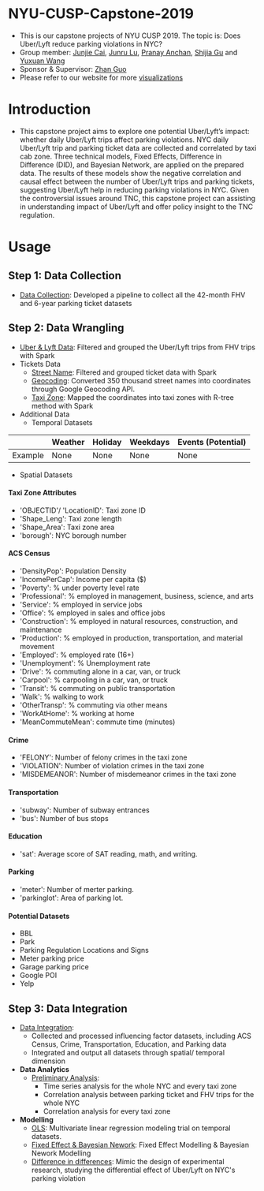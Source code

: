 # NYU-CUSP-Capstone-2019
- This is our capstone projects of NYU CUSP 2019. The topic is: Does Uber/Lyft reduce parking violations in NYC?
- Group member: [Junjie Cai](https://github.com/JunjieTsai), [Junru Lu](https://github.com/LuJunru), [Pranay Anchan](https://github.com/pranay-anchan), [Shijia Gu](https://github.com/sg5718) and [Yuxuan Wang](https://github.com/jasonwang1031)
- Sponsor & Supervisor: [Zhan Guo](https://wagner.nyu.edu/community/faculty/zhan-guo)
- Please refer to our website for more [visualizations](http://uberlyftparkingviolation.github.io/)

# Introduction
- This capstone project aims to explore one potential Uber/Lyft’s impact: whether daily Uber/Lyft trips affect parking violations. NYC daily Uber/Lyft trip and parking ticket data are collected and correlated by taxi cab zone. Three technical models, Fixed Effects, Difference in Difference (DID), and Bayesian Network, are applied on the prepared data. The results of these models show the negative correlation and causal effect between the number of Uber/Lyft trips and parking tickets, suggesting Uber/Lyft help in reducing parking violations in NYC. Given the controversial issues around TNC, this capstone project can assisting in understanding impact of Uber/Lyft and offer policy insight to the TNC regulation.

# Usage
## Step 1: Data Collection
- [Data Collection](https://github.com/uberlyftparkingviolation/NYU-CUSP-Capstone-2019/blob/master/ETL1_Data_Collection.ipynb): Developed a pipeline to collect all the 42-month FHV and 6-year parking ticket datasets
## Step 2: Data Wrangling
- [Uber & Lyft Data](https://github.com/uberlyftparkingviolation/NYU-CUSP-Capstone-2019/blob/master/ETL2_FHV_UberLyft.ipynb): Filtered and grouped the Uber/Lyft trips from FHV trips with Spark
- Tickets Data
  - [Street Name](https://github.com/uberlyftparkingviolation/NYU-CUSP-Capstone-2019/blob/master/ETL3_Tickets1_StreetName.ipynb): Filtered and grouped ticket data with Spark
  - [Geocoding](https://github.com/uberlyftparkingviolation/NYU-CUSP-Capstone-2019/blob/master/ETL3_Tickets2_Geocoding.ipynb): Converted 350 thousand street names into coordinates through Google Geocoding API.
  - [Taxi Zone](https://github.com/uberlyftparkingviolation/NYU-CUSP-Capstone-2019/blob/master/ETL3_Tickets3_TaxiZone.ipynb): Mapped the coordinates into taxi zones with R-tree method with Spark
- Additional Data
  - Temporal Datasets

|  | Weather | Holiday | Weekdays | Events (Potential) |
| ------ | ------ | ------ | -- | -- |
| Example | None | None | None | None |

  - Spatial Datasets
#### Taxi Zone Attributes
- 'OBJECTID'/ 'LocationID': Taxi zone ID
- 'Shape_Leng': Taxi zone length
- 'Shape_Area': Taxi zone area
- 'borough': NYC borough number

#### ACS Census
- 'DensityPop': Population Density
- 'IncomePerCap': Income per capita ($)
- 'Poverty': % under poverty level rate
- 'Professional': % employed in management, business, science, and arts
- 'Service': % employed in service jobs
- 'Office': % employed in sales and office jobs
- 'Construction': % employed in natural resources, construction, and maintenance
- 'Production': % employed in production, transportation, and material movement
- 'Employed': % employed rate (16+)
- 'Unemployment': % Unemployment rate
- 'Drive': % commuting alone in a car, van, or truck
- 'Carpool': % carpooling in a car, van, or truck
- 'Transit': % commuting on public transportation
- 'Walk': % walking to work
- 'OtherTransp': % commuting via other means
- 'WorkAtHome': % working at home
- 'MeanCommuteMean': commute time (minutes)

#### Crime
- 'FELONY': Number of felony crimes in the taxi zone
- 'VIOLATION': Number of violation crimes in the taxi zone
- 'MISDEMEANOR': Number of misdemeanor crimes in the taxi zone

#### Transportation
- 'subway': Number of subway entrances
- 'bus': Number of bus stops

#### Education
- 'sat': Average score of SAT reading, math, and writing.

#### Parking
- 'meter': Number of merter parking.
- 'parkinglot': Area of parking lot.

#### Potential Datasets
- BBL
- Park
- Parking Regulation Locations and Signs
- Meter parking price
- Garage parking price
- Google POI
- Yelp
## Step 3: Data Integration
- [Data Integration](https://github.com/uberlyftparkingviolation/NYU-CUSP-Capstone-2019/blob/master/ETL4_Data_Integrating.ipynb):
  - Collected and processed influencing factor datasets, including ACS Census, Crime, Transportation, Education, and Parking data
  - Integrated and output all datasets through spatial/ temporal dimension
- **Data Analytics**
  - [Preliminary Analysis](https://github.com/uberlyftparkingviolation/NYU-CUSP-Capstone-2019/blob/master/Preliminary%20Analysis.ipynb):
    - Time series analysis for the whole NYC and every taxi zone
    - Correlation analysis between parking ticket and FHV trips for the whole NYC
    - Correlation analysis for every taxi zone
- **Modelling**
  - [OLS](https://github.com/uberlyftparkingviolation/NYU-CUSP-Capstone-2019/blob/master/Modeling1_OLS.ipynb): Multivariate linear regression modeling trial on temporal datasets.
  - [Fixed Effect & Bayesian Nework](https://github.com/uberlyftparkingviolation/NYU-CUSP-Capstone-2019/blob/master/Modelling2_FEM_BN.ipynb): Fixed Effect Modelling & Bayesian Nework Modelling
  - [Difference in differences](https://github.com/uberlyftparkingviolation/NYU-CUSP-Capstone-2019/blob/master/Modelling3_DID.ipynb): Mimic the design of experimental research, studying the differential effect of Uber/Lyft on NYC's parking violation
